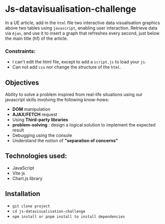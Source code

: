 # Js-datavisualisation-challenge
In a UE article, add in the `html` file two interactive data visualisation graphics above two tables using `javascript`, enabling user interaction.
Retrieve data via `Ajax`, and use it to insert a graph that refreshes every second, just below the main title (h1) of the article.

### Constraints:
- I can't edit the html file, except to add a `script.js` to load your `js`.
- Can not add `css` nor change the structure of the `html`.

## Objectives
Ability to solve a problem inspired from real-life situations using our javascript skills involving the following know-hows:
- **DOM** manipulation
- **AJAX/FETCH** request
- Using **Third-party libraries**
- **problem-solving** : design a logical solution to implement the expected result
- Debugging using the console
- Understand the notion of **"separation of concerns"**

## Technologies used:
- JavaScript
- Vite js
- Chart.js library
 
## Installation
- `git clone project`
- `cd js-datavisualisation-challenge`
- `npm install or pnpm install to install dependencies` 

  
